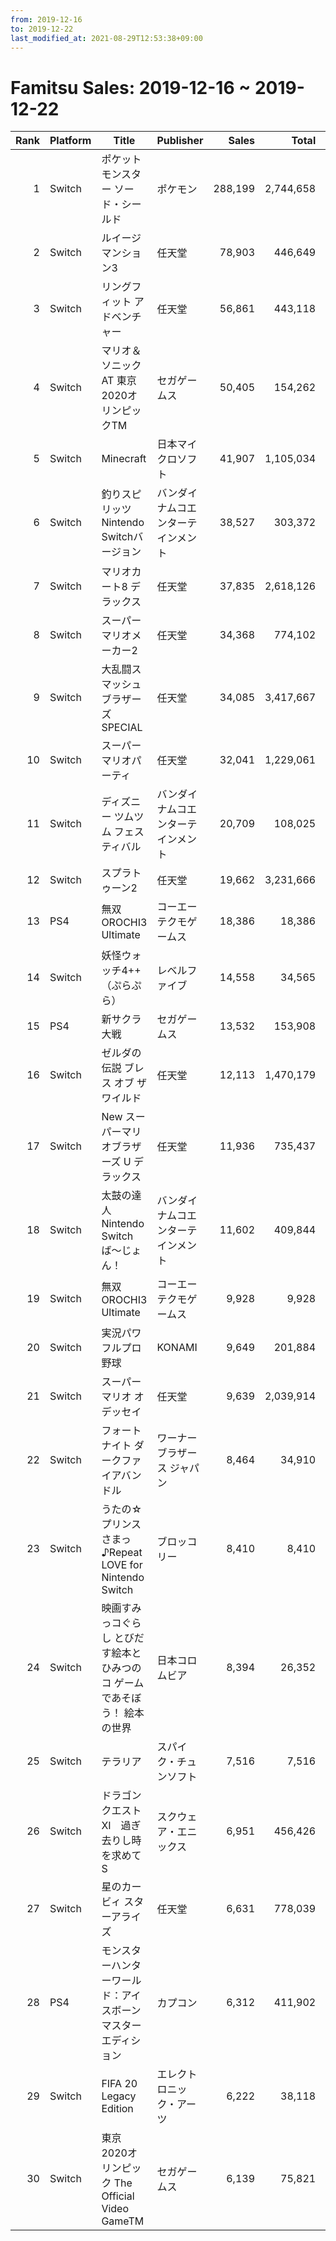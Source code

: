 ```yaml
---
from: 2019-12-16
to: 2019-12-22
last_modified_at: 2021-08-29T12:53:38+09:00
---
```

# Famitsu Sales: 2019-12-16 ~ 2019-12-22
| Rank | Platform | Title | Publisher | Sales | Total | Rate | New |
| -: | -- | -- | -- | -: | -: | -: | -- |
| 1 | Switch | ポケットモンスター ソード・シールド | ポケモン | 288,199 | 2,744,658 | 20% |  |
| 2 | Switch | ルイージマンション3 | 任天堂 | 78,903 | 446,649 | 20% |  |
| 3 | Switch | リングフィット アドベンチャー | 任天堂 | 56,861 | 443,118 | 20% |  |
| 4 | Switch | マリオ＆ソニック AT 東京2020オリンピックTM | セガゲームス | 50,405 | 154,262 | 40% |  |
| 5 | Switch | Minecraft | 日本マイクロソフト | 41,907 | 1,105,034 | 20% |  |
| 6 | Switch | 釣りスピリッツ Nintendo Switchバージョン | バンダイナムコエンターテインメント | 38,527 | 303,372 | 20% |  |
| 7 | Switch | マリオカート8 デラックス | 任天堂 | 37,835 | 2,618,126 | 20% |  |
| 8 | Switch | スーパーマリオメーカー2 | 任天堂 | 34,368 | 774,102 | 20% |  |
| 9 | Switch | 大乱闘スマッシュブラザーズ SPECIAL | 任天堂 | 34,085 | 3,417,667 | 20% |  |
| 10 | Switch | スーパー マリオパーティ | 任天堂 | 32,041 | 1,229,061 | 20% |  |
| 11 | Switch | ディズニー ツムツム フェスティバル | バンダイナムコエンターテインメント | 20,709 | 108,025 | 40% |  |
| 12 | Switch | スプラトゥーン2 | 任天堂 | 19,662 | 3,231,666 | 20% |  |
| 13 | PS4 | 無双OROCHI3 Ultimate | コーエーテクモゲームス | 18,386 | 18,386 | 60% | **New** |
| 14 | Switch | 妖怪ウォッチ4++（ぷらぷら） | レベルファイブ | 14,558 | 34,565 | 40% |  |
| 15 | PS4 | 新サクラ大戦 | セガゲームス | 13,532 | 153,908 | 20% |  |
| 16 | Switch | ゼルダの伝説 ブレス オブ ザ ワイルド | 任天堂 | 12,113 | 1,470,179 | 20% |  |
| 17 | Switch | New スーパーマリオブラザーズ U デラックス | 任天堂 | 11,936 | 735,437 | 20% |  |
| 18 | Switch | 太鼓の達人 Nintendo Switchば〜じょん！ | バンダイナムコエンターテインメント | 11,602 | 409,844 | 20% |  |
| 19 | Switch | 無双OROCHI3 Ultimate | コーエーテクモゲームス | 9,928 | 9,928 | 60% | **New** |
| 20 | Switch | 実況パワフルプロ野球 | KONAMI | 9,649 | 201,884 | 20% |  |
| 21 | Switch | スーパーマリオ オデッセイ | 任天堂 | 9,639 | 2,039,914 | 20% |  |
| 22 | Switch | フォートナイト ダークファイアバンドル | ワーナー ブラザース ジャパン | 8,464 | 34,910 | 40% |  |
| 23 | Switch | うたの☆プリンスさまっ♪Repeat LOVE for Nintendo Switch | ブロッコリー | 8,410 | 8,410 | 40% | **New** |
| 24 | Switch | 映画すみっコぐらし とびだす絵本とひみつのコ ゲームであそぼう！ 絵本の世界 | 日本コロムビア | 8,394 | 26,352 | 60% |  |
| 25 | Switch | テラリア | スパイク・チュンソフト | 7,516 | 7,516 | 60% | **New** |
| 26 | Switch | ドラゴンクエストXI　過ぎ去りし時を求めて S | スクウェア・エニックス | 6,951 | 456,426 | 20% |  |
| 27 | Switch | 星のカービィ スターアライズ | 任天堂 | 6,631 | 778,039 | 20% |  |
| 28 | PS4 | モンスターハンターワールド：アイスボーン マスターエディション | カプコン | 6,312 | 411,902 | 20% |  |
| 29 | Switch | FIFA 20 Legacy Edition | エレクトロニック・アーツ | 6,222 | 38,118 | 40% |  |
| 30 | Switch | 東京2020オリンピック The Official Video GameTM | セガゲームス | 6,139 | 75,821 | 20% |  |
